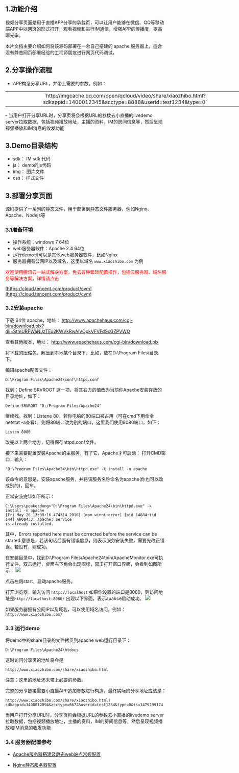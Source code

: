 ## 1.功能介绍

视频分享页面是用于直播APP分享的承载页，可以让用户能够在微信、QQ等移动端APP中以网页的形式打开，观看视频和进行IM通信，增强APP的传播度，提高曝光率。

本片文档主要介绍如何将该源码部署在一台自己搭建的 apache 服务器上，适合没有静态网页部署经验的工程师朋友进行网页代码调试。

## 2.分享操作流程

- APP构造分享URL，并带上需要的参数。例如：
<table class="t" style="text-align: center; width:750px">
<tbody>
<tr><td>
`http://imgcache.qq.com/open/qcloud/video/share/xiaozhibo.html?sdkappid=1400012345&acctype=8888&userid=test1234&type=0`
</td></tr>
</tbody></table>
- 当用户打开分享URL时，分享页将会根据URL的参数去小直播的livedemo server拉取数据，包括视频播放地址，主播的资料，IM的房间信息等，然后呈现视频播放和IM消息的收发功能

## 3.Demo目录结构
- sdk： IM sdk 代码
- js：  demo的js代码
- img： 图片文件
- css： 样式文件

## 3.部署分享页面
源码提供了一系列的静态文件，用于部署到静态文件服务器，例如Nginx、Apache、Nodejs等

### 3.1准备环境

- 操作系统：windows 7 64位
- web服务器软件：Apache 2.4 64位
- 运行demo也可以是其他web服务器软件，比如Nginx
- 服务器拥有公网IP以及域名，这里以域名 `www.xiaozhibo.com` 为例

<font color="red">欢迎使用腾讯云一站式解决方案，免去各种繁琐配置操作，包括云服务器、域名服务等解决方案，详情请点击</font>

[https://cloud.tencent.com/product/cvm](https://cloud.tencent.com/product/cvm)


### 3.2安装apache

下载 64位 apache，地址：
http://www.apachehaus.com/cgi-bin/download.plx?dli=StmURFWaNJzTEx2KWVkRwAlVOpkVFVFdSxGZPVWQ

查看其他版本，地址：
http://www.apachehaus.com/cgi-bin/download.plx

将下载的压缩包，解压到本地某个目录下，比如，放在D:\Program Files\目录下。

编辑apache配置文件：

```
D:\Program Files\Apache24\conf\httpd.conf
```

找到：Define SRVROOT 这一项，将其右方的值改为当前你Apache安装存放的目录地址，如下：

```
Define SRVROOT "D:/Program Files/Apache24"
```

继续找，找到：Listene 80，若你电脑的80端口被占用（可在cmd下用命令netstat -a查看），则将80端口改为别的端口，这里我们使用8080端口，如下：

```
Listen 8080
```

改完以上两个地方，记得保存httpd.conf文件。

接下来需要配置安装Apache的主服务，有了它，Apache才可启动：
打开CMD窗口，输入：

```
"D:\Program Files\Apache24\bin\httpd.exe" -k install -n apache
```
该命令的意思是，安装apache服务，并将该服务名称命名为apache(你也可以改成别的)，回车。

正常安装完毕如下所示：

```
C:\Users\peakerdong>"D:\Program Files\Apache24\bin\httpd.exe" -k install -n apache
[Fri May 20 13:39:16.474314 2016] [mpm_winnt:error] [pid 14884:tid 144] AH00433: apache: Service 
is already installed.
```

其中，Errors reported here must be corrected before the service can be started.意思是，若该句话后面有错误信息，则表示服务安装失败，需要先改正错误。若没有，则成功。

在安装目录中，找到D:\Program Files\Apache24\bin\ApacheMonitor.exe可执行文件，双击运行，桌面右下角会出现图标，双击打开窗口界面，会看到如图所示：
![](https://mccdn.qcloud.com/static/img/02ef4d509e5579661953a9cc3dc4ee59/image.png)

点击左侧start，启动apache服务。

打开浏览器，输入访问 `http://localhost`
如果你设置的端口是8080，则访问地址是`http://localhost:8080/`
出现以下界面，表示apahce启动成功。
![](https://mccdn.qcloud.com/static/img/1a051fa9cbedf08e55a979f732e824ef/image.png)

如果服务器拥有公网IP以及域名，可以使用域名访问，例如：
`http://www.xiaozhibo.com/`

### 3.3 运行demo

将demo中的share目录的文件拷贝到apache web运行目录下：

```
D:\Program Files\Apache24\htdocs
```

这时访问分享页的地址将会是

`http://www.xiaozhibo.com/share/xiaozhibo.html`

注意：这里的地址还未带上必要的参数。

完整的分享链接需要小直播APP追加参数进行构造，最终实际的分享地址应该是：

`http://www.xiaozhibo.com/share/xiaozhibo.html?sdkappid=1400012894&acctype=6672&userid=test1234&type=0&ts=1479299174`

当用户打开分享URL时，分享页将会根据URL的参数去小直播的livedemo server拉取数据，包括视频播放地址，主播的资料，IM的房间信息等，然后呈现视频播放和IM消息的收发功能

### 3.4 服务器配置参考

- [Apache服务器搭建及静态web站点常规配置](https://my.oschina.net/wdos/blog/71512)

- [Nginx静态服务器配置](http://www.cnblogs.com/h9527/p/5530298.html)




